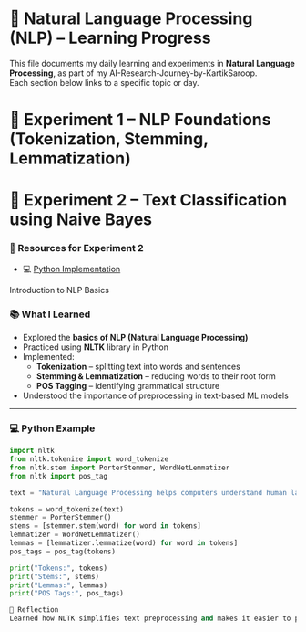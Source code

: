 # 🧭 Natural Language Processing (NLP) – Learning Progress

This file documents my daily learning and experiments in **Natural Language Processing**, as part of my AI-Research-Journey-by-KartikSaroop.  
Each section below links to a specific topic or day.
# 🔬 Experiment 1 – NLP Foundations (Tokenization, Stemming, Lemmatization)
# 🔬 Experiment 2 – Text Classification using Naive Bayes 
### 🔗 Resources for Experiment 2
- 💻 [Python Implementation](Experiments/Experiment-2-Text-Classification-NaiveBayes/Text_Classification_NaiveBayes.py)




Introduction to NLP Basics
### 📚 What I Learned  
- Explored the **basics of NLP (Natural Language Processing)**  
- Practiced using **NLTK** library in Python  
- Implemented:
  - **Tokenization** – splitting text into words and sentences  
  - **Stemming & Lemmatization** – reducing words to their root form  
  - **POS Tagging** – identifying grammatical structure  
- Understood the importance of preprocessing in text-based ML models  

---

### 💻 Python Example
```python
import nltk
from nltk.tokenize import word_tokenize
from nltk.stem import PorterStemmer, WordNetLemmatizer
from nltk import pos_tag

text = "Natural Language Processing helps computers understand human language."

tokens = word_tokenize(text)
stemmer = PorterStemmer()
stems = [stemmer.stem(word) for word in tokens]
lemmatizer = WordNetLemmatizer()
lemmas = [lemmatizer.lemmatize(word) for word in tokens]
pos_tags = pos_tag(tokens)

print("Tokens:", tokens)
print("Stems:", stems)
print("Lemmas:", lemmas)
print("POS Tags:", pos_tags)

🧠 Reflection
Learned how NLTK simplifies text preprocessing and makes it easier to prepare text data for machine learning models.

